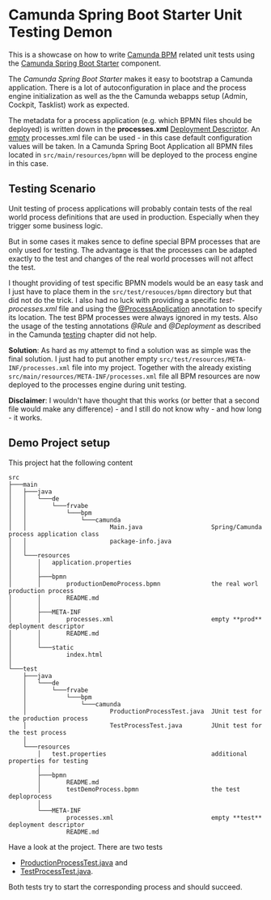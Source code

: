 # Camunda Spring Boot Starter Unit Testing Demon

This is a showcase on how to write [Camunda BPM](https://camunda.org/) related
unit tests using the [Camunda Spring Boot Starter](https://github.com/camunda/camunda-bpm-spring-boot-starter) component.

The _Camunda Spring Boot Starter_ makes it easy to bootstrap a Camunda application. There is a lot of autoconfiguration in place and the process engine initialization as well as the the Camunda webapps  setup (Admin, Cockpit, Tasklist) work as expected.

The metadata for a process application (e.g. which BPMN files should be deployed) is written down in the **processes.xml** [Deployment Descriptor](https://docs.camunda.org/manual/7.6/user-guide/process-applications/the-processes-xml-deployment-descriptor). An [empty](https://docs.camunda.org/manual/7.6/user-guide/process-applications/the-processes-xml-deployment-descriptor/#empty-processes-xml) processes.xml file can be used - in this case default configuration values will be taken. In a Camunda Spring Boot Application all BPMN files located in `src/main/resources/bpmn` will be deployed to the process engine in this case.

## Testing Scenario

Unit testing of process applications will probably contain tests of the real world process definitions that are used in production. Especially when they trigger some business logic.

But in some cases it makes sence to define special BPM processes that are only used for testing. The advantage is that the processes can be adapted exactly to the test and changes of the real world processes will not affect the test.

I thought providing of test specific BPMN models would be an easy task and I just have to place them in the `src/test/resouces/bpmn` directory but that did not do the trick. I also had no luck with providing a specific _test-processes.xml_ file and using the [@ProcessApplication](https://docs.camunda.org/manual/7.6/user-guide/process-applications/the-processes-xml-deployment-descriptor/#custom-location-for-the-processes-xml-file) annotation to specify its location. The test BPM processes were always ignored in my tests. Also the usage of the testing annotations _@Rule_ and _@Deployment_ as described in the Camunda [testing](https://docs.camunda.org/manual/7.6/user-guide/testing/) chapter did not help.

**Solution**: As hard as my attempt to find a solution was as simple was the final solution. I just had to put another empty `src/test/resources/META-INF/processes.xml` file into my project. Together with the already existing `src/main/resources/META-INF/processes.xml` file all BPM resources are now deployed to the processes engine during unit testing.

**Disclaimer**: I wouldn't have thought that this works (or better that a second file would make any difference) - and I still do not know why - and how long - it works.

## Demo Project setup

This project hat the following content

```
src
├───main
│   ├───java
│   │   └───de
│   │       └───frvabe
│   │           └───bpm
│   │               └───camunda
│   │                       Main.java                   Spring/Camunda process application class
│   │                       package-info.java
│   │
│   └───resources
│       │   application.properties
│       │
│       ├───bpmn
│       │       productionDemoProcess.bpmn              the real worl production process
│       │       README.md
│       │
│       ├───META-INF
│       │       processes.xml                           empty **prod** deployment descriptor
│       │       README.md
│       │
│       └───static
│               index.html
│
└───test
    ├───java
    │   └───de
    │       └───frvabe
    │           └───bpm
    │               └───camunda
    │                       ProductionProcessTest.java  JUnit test for the production process
    │                       TestProcessTest.java        JUnit test for the test process
    │
    └───resources
        │   test.properties                             additional properties for testing
        │
        ├───bpmn
        │       README.md
        │       testDemoProcess.bpmn                    the test deploprocess
        │
        └───META-INF
                processes.xml                           empty **test** deployment descriptor
                README.md
```

Have a look at the project. There are two tests

- [ProductionProcessTest.java](src/main/java/de/frvabe/bpm.camunda/ProductionProcessTest.java) and  
- [TestProcessTest.java](src/test/java/de/frvabe/bpm.camunda/TestProcessTest.java).

Both tests try to start the corresponding process and should succeed.
